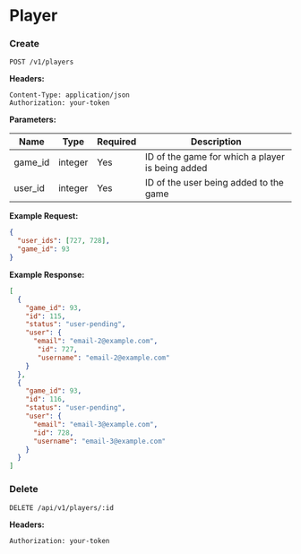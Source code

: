 # Player

### Create

`POST /v1/players`

**Headers:**

`Content-Type: application/json` <br />
`Authorization: your-token`

**Parameters:**

|**Name**|**Type**|**Required**|**Description**|
| ------------ |-------- | ---------- | ------------- |
| game_id | integer  | Yes | ID of the game for which a player is being added |
| user_id | integer | Yes  | ID of the user being added to the game|

**Example Request:**

```json
{
  "user_ids": [727, 728],
  "game_id": 93
}
```

**Example Response:**

```json
[
  {
    "game_id": 93,
    "id": 115,
    "status": "user-pending",
    "user": {
      "email": "email-2@example.com",
       "id": 727,
       "username": "email-2@example.com"
    }
  },
  {
    "game_id": 93,
    "id": 116,
    "status": "user-pending",
    "user": {
      "email": "email-3@example.com",
      "id": 728,
      "username": "email-3@example.com"
    }
  }
]
```

### Delete

`DELETE /api/v1/players/:id`

**Headers:**

`Authorization: your-token`
